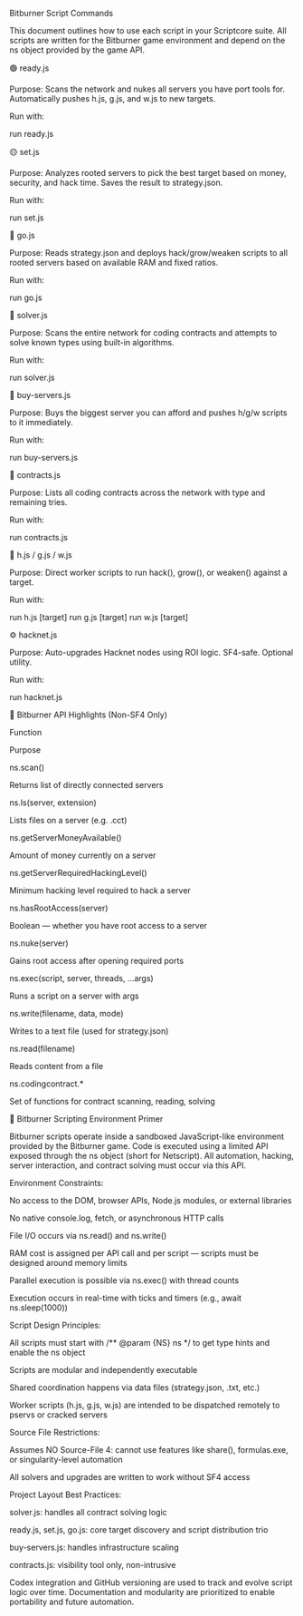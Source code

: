 Bitburner Script Commands

This document outlines how to use each script in your Scriptcore suite. All scripts are written for the Bitburner game environment and depend on the ns object provided by the game API.

🟢 ready.js

Purpose: Scans the network and nukes all servers you have port tools for. Automatically pushes h.js, g.js, and w.js to new targets.

Run with:

run ready.js

🟡 set.js

Purpose: Analyzes rooted servers to pick the best target based on money, security, and hack time. Saves the result to strategy.json.

Run with:

run set.js

🔴 go.js

Purpose: Reads strategy.json and deploys hack/grow/weaken scripts to all rooted servers based on available RAM and fixed ratios.

Run with:

run go.js

🧐 solver.js

Purpose: Scans the entire network for coding contracts and attempts to solve known types using built-in algorithms.

Run with:

run solver.js

🧹 buy-servers.js

Purpose: Buys the biggest server you can afford and pushes h/g/w scripts to it immediately.

Run with:

run buy-servers.js

🧰 contracts.js

Purpose: Lists all coding contracts across the network with type and remaining tries.

Run with:

run contracts.js

🐞 h.js / g.js / w.js

Purpose: Direct worker scripts to run hack(), grow(), or weaken() against a target.

Run with:

run h.js [target]
run g.js [target]
run w.js [target]

⚙️ hacknet.js

Purpose: Auto-upgrades Hacknet nodes using ROI logic. SF4-safe. Optional utility.

Run with:

run hacknet.js

🧠 Bitburner API Highlights (Non-SF4 Only)

Function

Purpose

ns.scan()

Returns list of directly connected servers

ns.ls(server, extension)

Lists files on a server (e.g. .cct)

ns.getServerMoneyAvailable()

Amount of money currently on a server

ns.getServerRequiredHackingLevel()

Minimum hacking level required to hack a server

ns.hasRootAccess(server)

Boolean — whether you have root access to a server

ns.nuke(server)

Gains root access after opening required ports

ns.exec(script, server, threads, ...args)

Runs a script on a server with args

ns.write(filename, data, mode)

Writes to a text file (used for strategy.json)

ns.read(filename)

Reads content from a file

ns.codingcontract.*

Set of functions for contract scanning, reading, solving

🤖 Bitburner Scripting Environment Primer

Bitburner scripts operate inside a sandboxed JavaScript-like environment provided by the Bitburner game. Code is executed using a limited API exposed through the ns object (short for Netscript). All automation, hacking, server interaction, and contract solving must occur via this API.

Environment Constraints:

No access to the DOM, browser APIs, Node.js modules, or external libraries

No native console.log, fetch, or asynchronous HTTP calls

File I/O occurs via ns.read() and ns.write()

RAM cost is assigned per API call and per script — scripts must be designed around memory limits

Parallel execution is possible via ns.exec() with thread counts

Execution occurs in real-time with ticks and timers (e.g., await ns.sleep(1000))

Script Design Principles:

All scripts must start with /** @param {NS} ns */ to get type hints and enable the ns object

Scripts are modular and independently executable

Shared coordination happens via data files (strategy.json, .txt, etc.)

Worker scripts (h.js, g.js, w.js) are intended to be dispatched remotely to pservs or cracked servers

Source File Restrictions:

Assumes NO Source-File 4: cannot use features like share(), formulas.exe, or singularity-level automation

All solvers and upgrades are written to work without SF4 access

Project Layout Best Practices:

solver.js: handles all contract solving logic

ready.js, set.js, go.js: core target discovery and script distribution trio

buy-servers.js: handles infrastructure scaling

contracts.js: visibility tool only, non-intrusive

Codex integration and GitHub versioning are used to track and evolve script logic over time. Documentation and modularity are prioritized to enable portability and future automation.

